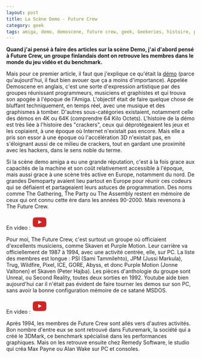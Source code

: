```yaml
---
layout: post
title: La Scène Demo - Future Crew
category: geek
tags: amiga, demo, demoscene, future crew, geek, Geekeries, histoire, programmation, 1990s
---
```

**Quand j'ai pensé à faire des articles sur la scène Demo, j'ai d'abord pensé à Future Crew, un groupe finlandais dont on retrouve les membres dans le monde du jeu vidéo et du benchmark.**

Mais pour ce premier article, il faut que j'explique ce qu'était la <a href="https://en.wikipedia.org/wiki/Demoscene">démo</a> (parce qu'aujourd'hui, il faut bien avouer que ça a moins d'importance). Appelée Demoscene en anglais, c'est une sorte d'expression artistique par des groupes réunissant programmeurs, musiciens et graphistes et qui trouva son apogée à l'époque de l'Amiga. L'objectif était de faire quelque chose de bluffant techniquement, en temps réel, avec une musique et des graphismes à tomber. D'autres sous-catégories existaient, notamment celle des démos en 4K ou 64K (comprendre 64 Kilo Octets). L'histoire de la démo est très liée à l'histoire des "crackers", ceux qui déprotégeaient les jeux et les copiaient, à une époque où Internet n'existait pas encore. Mais elle a pris son essor à une époque où l'accélération 3D n'existait pas, en s'éloignant aussi de ce milieu de crackers, tout en gardant une proximité avec les hackers, dans le sens noble du terme.

Si la scène demo amiga a eu une grande réputation, c'est à la fois grace aux capacités de la machine et son coût relativement accessible à l'époque, mais aussi grace à une scène très active en Europe, notamment du nord. De grandes Demoparty avaient lieu partout en Europe pour réunir ces codeurs qui se défiaient et partageaient leurs astuces de programmation. Des noms comme The Gathering, The Party ou The Assembly restent en mémoire de ceux qui ont connu cette ère dans les années 90-2000. Mais revenons à The Future Crew.

En video : [![video](/images/youtube.png)](https://www.youtube.com/watch?v=vxGtPAhkEQU)

Pour moi, The Future Crew, c'est surtout un groupe où officiaient d'excellents musiciens, comme Skaven et Purple Motion. Leur carrière va officiellement de 1987 à 1994, avec une activité centrée, elle, sur PC. La liste des membres est longue : PSI (Sami Tammilehto), JPM (Jussi Markula), Trug, Wildfire, Pixel, ICE, GORE, Abyss, et donc Purple Motion (Jonne Valtonen) et Skaven (Peter Hajba). Les pièces d'anthologie du groupe sont Unreal, ou Second Reality, toutes deux sorties en 1992. Youtube aide bien aujourd'hui car il n'était pas évident de faire tourner les demos sur son PC, sans avoir la bonne configuration mémoire de ce satané MSDOS.

En video : [![video](/images/youtube.png)](https://www.youtube.com/watch?v=rFv7mHTf0nA)

Après 1994, les membres de Future Crew sont allés vers d'autres activités. Bon nombre d'entre eux se sont retrouvé dans Futuremark, la société qui a créé le 3DMark, ce benchmark spécialisé dans les performances graphiques. Mais on les retrouve ensuite chez Remedy Software, le studio qui créa Max Payne ou Alan Wake sur PC et consoles.

